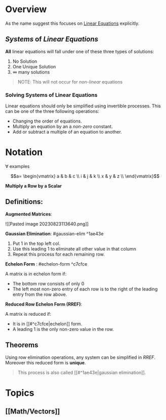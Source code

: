 # Overview

As the name suggest this focuses on [Linear Equations](https://en.wikipedia.org/wiki/Linear_equation) explicitly.

## *Systems* of *Linear Equations*

**All** linear equations will fall under one of these three types of solutions:
1. No Solution
2. One Unique Solution
3. $\infty$ many solutions

> NOTE: This will not occur for *non-linear* equations

### Solving Systems of Linear Equations

Linear equations should only be simplified using invertible processes. This can be one of the three following operations:
- Changing the order of equations.
- Multiply an equation by an a *non-zero* constant.
- Add or subtract a multiple of an equation to another.

# Notation

$\forall$  examples 

$$a=
\begin{vmatrix}
a & b & c \\
i & j & k \\
x & y & z \\
\end{vmatrix}$$

**Multiply a Row by a Scalar**



## Definitions:

**Augmented Matrices**:

![[Pasted image 20230823113640.png]]

**Gaussian Elimination**:
#gaussian-elim ^1ae43e

1. Put 1 in the top left col.
2. Use this leading 1 to eliminate all other value in that column
3. Repeat this process for each remaining row.

**Echelon Form** :
#echelon-form ^c7cfce

A matrix is in echelon form if:
- The bottom row consists of only 0
- The left most non-zero entry of each row is to the right of the leading entry from the row above.

**Reduced Row Echelon Form (RREF)**:

A matrix is reduced if:
- It is in [[#^c7cfce|echelon]] form.
- A leading $1$ is the only non-zero value in the row.

## Theorems

Using  row elimination operations, any system can be simplified in *RREF*. Moreover this reduced form is **unique**.
> This process is also called [[#^1ae43e|gaussian elimination]].

# Topics

## [[Math/Vectors]]